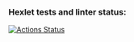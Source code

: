 ### Hexlet tests and linter status:
[![Actions Status](https://github.com/Ruligun/frontend-bootcamp-project-46/workflows/hexlet-check/badge.svg)](https://github.com/Ruligun/frontend-bootcamp-project-46/actions)